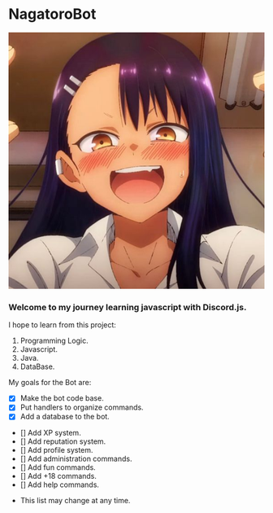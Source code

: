 # NagatoroBot
![Nagatoro Avatar](/images/avatar.jpg)

<h3> Welcome to my journey learning javascript with Discord.js.</h3>

I hope to learn from this project:
1. Programming Logic.
2. Javascript.
3. Java.
4. DataBase.

My goals for the Bot are:
- [x] Make the bot code base.
- [x] Put handlers to organize commands.
- [x] Add a database to the bot.
- [] Add XP system.
- [] Add reputation system.
- [] Add profile system.
- [] Add administration commands.
- [] Add fun commands.
- [] Add +18 commands.
- [] Add help commands.

* This list may change at any time.
